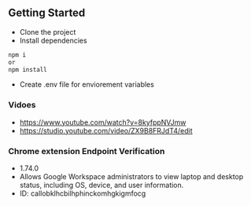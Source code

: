 ## Getting Started
- Clone the project
- Install dependencies
```bash
npm i 
or
npm install
```
- Create .env file for enviorement variables
  
### Vidoes

- https://www.youtube.com/watch?v=8kyfppNVJmw
- https://studio.youtube.com/video/ZX9B8FRJdT4/edit

### Chrome extension Endpoint Verification
- 1.74.0
- Allows Google Workspace administrators to view laptop and desktop status, including OS, device, and user information.
- ID: callobklhcbilhphinckomhgkigmfocg


 